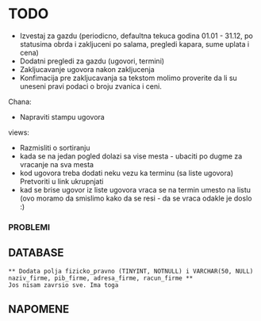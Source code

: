 # TODO

- Izvestaj za gazdu (periodicno, defaultna tekuca godina 01.01 - 31.12, po statusima obrda i zakljuceni po salama, pregledi kapara, sume uplata i cena)
- Dodatni pregledi za gazdu (ugovori, termini)
- Zakljucavanje ugovora nakon zakljucenja
- Konfimacija pre zakljucavanja sa tekstom molimo proverite da li su uneseni pravi podaci o broju zvanica
i ceni.

Chana:

- Napraviti stampu ugovora

views:

- Razmisliti o sortiranju
- kada se na jedan pogled dolazi sa vise mesta - ubaciti po dugme za vracanje na sva mesta
- kod ugovora treba dodati neku vezu ka terminu (sa liste ugovora) Pretvoriti u link ukrupnjati
- kad se brise ugovor iz liste ugovora vraca se na termin umesto na listu (ovo moramo da smislimo kako da se resi - da se vraca odakle je doslo :)

### PROBLEMI

## DATABASE
	** Dodata polja fizicko_pravno (TINYINT, NOTNULL) i VARCHAR(50, NULL) naziv_firme, pib_firme, adresa_firme, racun_firme **
	Jos nisam zavrsio sve. Ima toga
## NAPOMENE
